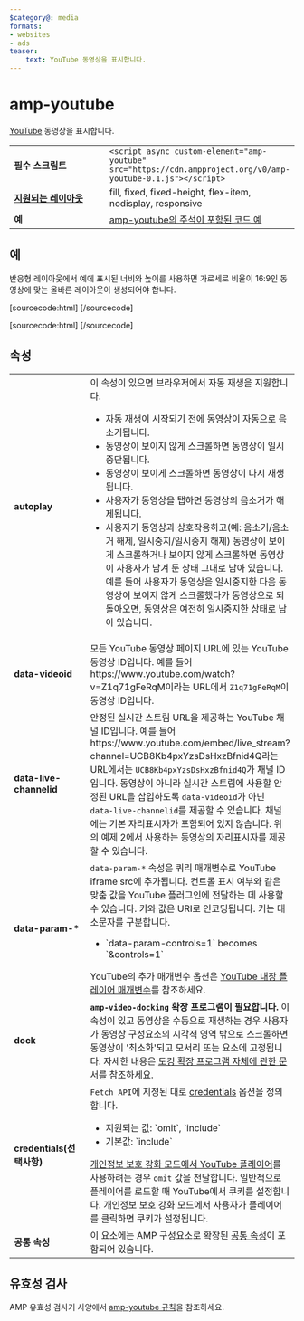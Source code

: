 ```yaml
---
$category@: media
formats:
- websites
- ads
teaser:
    text: YouTube 동영상을 표시합니다.
---
```



<!--
       Copyright 2016 The AMP HTML Authors. All Rights Reserved.

       Licensed under the Apache License, Version 2.0 (the "License");
     you may not use this file except in compliance with the License.
     You may obtain a copy of the License at

     http://www.apache.org/licenses/LICENSE-2.0

     Unless required by applicable law or agreed to in writing, software
     distributed under the License is distributed on an "AS-IS" BASIS,
     WITHOUT WARRANTIES OR CONDITIONS OF ANY KIND, either express or implied.
     See the License for the specific language governing permissions and
     limitations under the License.
-->

# amp-youtube

[YouTube](https://www.youtube.com/) 동영상을 표시합니다.

<table>
  <tr>
    <td width="40%"><strong>필수 스크립트</strong></td>
    <td><code>&lt;script async custom-element="amp-youtube" src="https://cdn.ampproject.org/v0/amp-youtube-0.1.js">&lt;/script></code></td>
  </tr>
  <tr>
    <td class="col-fourty"><strong><a href="../../../documentation/guides-and-tutorials/develop/style_and_layout/control_layout.md">지원되는 레이아웃</a></strong></td>
    <td>fill, fixed, fixed-height, flex-item, nodisplay, responsive</td>
  </tr>
  <tr>
    <td width="40%"><strong>예</strong></td>
    <td><a href="https://ampbyexample.com/components/amp-youtube/">amp-youtube의 주석이 포함된 코드 예</a></td>
  </tr>
</table>


## 예

반응형 레이아웃에서 예에 표시된 너비와 높이를 사용하면 가로세로 비율이 16:9인 동영상에 맞는 올바른 레이아웃이 생성되어야 합니다.

[sourcecode:html]
<amp-youtube
    data-videoid="mGENRKrdoGY"
    layout="responsive"
    width="480" height="270"></amp-youtube>
  [/sourcecode]

  [sourcecode:html]
  <amp-youtube
      id="myLiveChannel"
      data-live-channelid="UCB8Kb4pxYzsDsHxzBfnid4Q"
      width="358"
      height="204"
      layout="responsive">
    <amp-img
      src="https://i.ytimg.com/vi/Wm1fWz-7nLQ/hqdefault_live.jpg"
      placeholder
      layout="fill"
      />
  </amp-youtube>
  [/sourcecode]

## 속성

<table>
  <tr>
    <td width="40%"><strong>autoplay</strong></td>
    <td>이 속성이 있으면 브라우저에서 자동 재생을 지원합니다.
      <ul>
        <li>자동 재생이 시작되기 전에 동영상이 자동으로 음소거됩니다.
        </li>
        <li>동영상이 보이지 않게 스크롤하면 동영상이 일시중단됩니다.
        </li>
        <li>동영상이 보이게 스크롤하면 동영상이 다시 재생됩니다.
        </li>
        <li>사용자가 동영상을 탭하면 동영상의 음소거가 해제됩니다.
        </li>
        <li>사용자가 동영상과 상호작용하고(예: 음소거/음소거 해제, 일시중지/일시중지 해제) 동영상이 보이게 스크롤하거나 보이지 않게 스크롤하면 동영상이 사용자가 남겨 둔 상태 그대로 남아 있습니다. 예를 들어 사용자가 동영상을 일시중지한 다음 동영상이 보이지 않게 스크롤했다가 동영상으로 되돌아오면, 동영상은 여전히 일시중지한 상태로 남아 있습니다.
        </li>
      </ul></td>
    </tr>
    <tr>
      <td width="40%"><strong>data-videoid</strong></td>
      <td>모든 YouTube 동영상 페이지 URL에 있는 YouTube 동영상 ID입니다.
          예를 들어 https://www.youtube.com/watch?v=Z1q71gFeRqM이라는 URL에서 <code>Z1q71gFeRqM</code>이 동영상 ID입니다.</td>
      </tr>
      <tr>
        <td width="40%"><strong>data-live-channelid</strong></td>
        <td>안정된 실시간 스트림 URL을 제공하는 YouTube 채널 ID입니다. 예를 들어 https://www.youtube.com/embed/live_stream?channel=UCB8Kb4pxYzsDsHxzBfnid4Q라는 URL에서는 <code>UCB8Kb4pxYzsDsHxzBfnid4Q</code>가 채널 ID입니다. 동영상이 아니라 실시간 스트림에 사용할 안정된 URL을 삽입하도록 <code>data-videoid</code>가 아닌 <code>data-live-channelid</code>를 제공할 수 있습니다. 채널에는 기본 자리표시자가 포함되어 있지 않습니다. 위의 예제 2에서 사용하는 동영상의 자리표시자를 제공할 수 있습니다.</td>
      </tr>
      <tr>
        <td width="40%"><strong>data-param-*</strong></td>
        <td><code>data-param-*</code> 속성은 쿼리 매개변수로 YouTube iframe src에 추가됩니다. 컨트롤 표시 여부와 같은 맞춤 값을 YouTube 플러그인에 전달하는 데 사용할 수 있습니다.
            키와 값은 URI로 인코딩됩니다. 키는 대소문자를 구분합니다.
            <ul>
            <li>`data-param-controls=1` becomes `&amp;controls=1`</li>
          </ul>
          YouTube의 추가 매개변수 옵션은 <a href="https://developers.google.com/youtube/player_parameters">YouTube 내장 플레이어 매개변수</a>를 참조하세요.
        </td>
      </tr>
      <tr>
        <td width="40%"><strong>dock</strong></td>
        <td><strong><code>amp-video-docking</code> 확장 프로그램이 필요합니다.</strong> 이 속성이 있고 동영상을 수동으로 재생하는 경우 사용자가 동영상 구성요소의 시각적 영역 밖으로 스크롤하면 동영상이 '최소화'되고 모서리 또는 요소에 고정됩니다.
            자세한 내용은 <a href="amp-video-docking.md">도킹 확장 프로그램 자체에 관한 문서</a>를 참조하세요.</td>
        </tr>
        <tr>
          <td width="40%"><strong>credentials(선택사항)</strong></td>
          <td><code>Fetch API</code>에 지정된 대로 <a href="https://fetch.spec.whatwg.org/">credentials</a> 옵션을 정의합니다.
            <ul>
              <li>지원되는 값: `omit`, `include`</li>
              <li>기본값: `include`</li>
            </ul>
            <a href="http://www.google.com/support/youtube/bin/answer.py?answer=141046">개인정보 보호 강화 모드에서 YouTube 플레이어</a>를 사용하려는 경우 <code>omit</code> 값을 전달합니다.
                일반적으로 플레이어를 로드할 때 YouTube에서 쿠키를 설정합니다. 개인정보 보호 강화 모드에서 사용자가 플레이어를 클릭하면 쿠키가 설정됩니다.</td>
            </tr>
            <tr>
              <td width="40%"><strong>공통 속성</strong></td>
              <td>이 요소에는 AMP 구성요소로 확장된 <a href="../../../documentation/guides-and-tutorials/learn/common_attributes.md">공통 속성</a>이 포함되어 있습니다.</td>
            </tr>
          </table>

## 유효성 검사

AMP 유효성 검사기 사양에서 [amp-youtube 규칙](https://github.com/ampproject/amphtml/blob/master/extensions/amp-youtube/validator-amp-youtube.protoascii)을 참조하세요.
